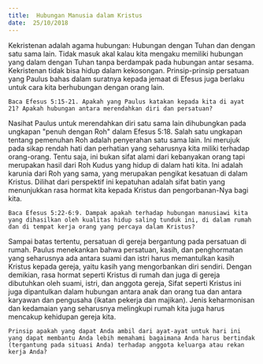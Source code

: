 ```yaml
---
title:  Hubungan Manusia dalam Kristus
date:  25/10/2018
---
```


Kekristenan adalah agama hubungan: Hubungan dengan Tuhan dan dengan satu sama lain. Tidak masuk akal kalau kita mengaku memiliki hubungan yang dalam dengan Tuhan tanpa berdampak pada hubungan antar sesama. Kekristenan tidak bisa hidup dalam kekosongan. Prinsip-prinsip persatuan yang Paulus bahas dalam suratnya kepada jemaat di Efesus juga berlaku untuk cara kita berhubungan dengan orang lain.

`Baca Efesus 5:15-21. Apakah yang Paulus katakan kepada kita di ayat 21? Apakah hubungan antara merendahkan diri dan persatuan?`

Nasihat Paulus untuk merendahkan diri satu sama lain dihubungkan pada ungkapan "penuh dengan Roh" dalam Efesus 5:18. Salah satu ungkapan tentang pemenuhan Roh adalah penyerahan satu sama lain. Ini merujuk pada sikap rendah hati dan perhatian yang seharusnya kita miliki terhadap orang-orang. Tentu saja, ini bukan sifat alami dari kebanyakan orang tapi merupakan hasil dari Roh Kudus yang hidup di dalam hati kita. Ini adalah karunia dari Roh yang sama, yang merupakan pengikat kesatuan di dalam Kristus. Dilihat dari perspektif ini kepatuhan adalah sifat batin yang menunjukkan rasa hormat kita kepada Kristus dan pengorbanan-Nya bagi kita.

`Baca Efesus 5:22-6:9. Dampak apakah terhadap hubungan manusiawi kita yang dihasilkan oleh kualitas hidup saling tunduk ini, di dalam rumah dan di tempat kerja orang yang percaya dalam Kristus?`

Sampai batas tertentu, persatuan di gereja bergantung pada persatuan di rumah. Paulus menekankan bahwa persatuan, kasih, dan penghormatan yang seharusnya ada antara suami dan istri harus memantulkan kasih Kristus kepada gereja, yaitu kasih yang mengorbankan diri sendiri. Dengan demikian, rasa hormat seperti Kristus di rumah dan juga di gereja dibutuhkan oleh suami, istri, dan anggota gereja, Sifat seperti Kristus ini juga dipantulkan dalam hubungan antara anak dan orang tua dan antara karyawan dan pengusaha (ikatan pekerja dan majikan). Jenis keharmonisan dan kedamaian yang seharusnya melingkupi rumah kita juga harus mencakup kehidupan gereja kita.

`Prinsip apakah yang dapat Anda ambil dari ayat-ayat untuk hari ini yang dapat membantu Anda lebih memahami bagaimana Anda harus bertindak (tergantung pada situasi Anda) terhadap anggota keluarga atau rekan kerja Anda?`